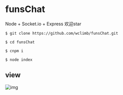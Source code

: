 # funsChat
Node + Socket.io + Express
欢迎star

```
$ git clone https://github.com/wclimb/funsChat.git
```
```
$ cd funsChat
```
```
$ cnpm i
```
```
$ node index

```
## view

![img](http://oswpupqu5.bkt.clouddn.com/funschat3.gif)

